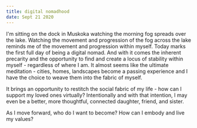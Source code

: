 ```yaml
---
title: digital nomadhood
date: Sept 21 2020
---
```

I'm sitting on the dock in Muskoka watching the morning fog spreads over the lake. Watching the movement and progression of the fog across the lake reminds me of the movement and progression within myself. Today marks the first full day of being a digital nomad. And with it comes the inherent precarity and the opportunity to find and create a locus of stability within myself - regardless of where I am. It almost seems like the ultimate meditation - cities, homes, landscapes become a passing experience and I have the choice to weave them into the fabric of myself. 

It brings an opportunity to restitch the social fabric of my life - how can I support my loved ones virtually? Intentionally and with that intention, I may even be a better, more thoughtful, connected daughter, friend, and sister. 

As I move forward, who do I want to become? How can I embody and live my values?